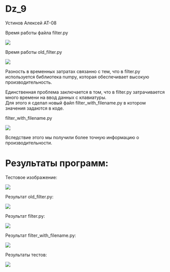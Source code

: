 # Dz_9 

Устинов Алексей АТ-08

Время работы файла filter.py 

![](filter.png) 
 
Время работы old_filter.py 

![](old_filter.png) 
 
Разность в временных затратах связанно с тем, что в filter.py используется библиотека numpy, которая обеспечивает 
высокую производительность.

Единственная проблема заключается в том, что в filter.py затрачивается много времени на ввод данных с клавиатуры.  
Для этого я сделал новый файл filter_with_filename.py в котором значения задаются в коде. 
 
filter_with_filename.py 

![](filter_with_filename.png) 

Вследствие этого мы получили более точную информацию о производительности.

# Результаты программ:

Тестовое изображение:

![](dog.jpg)

Результат old_filter.py: 

![](old_filter_res.jpg)

Результат filter.py: 

![](res.jpg)

Результат filter_with_filename.py: 

![](filter_with_filename_res.jpg)

Результаты тестов: 

![](test.png)
